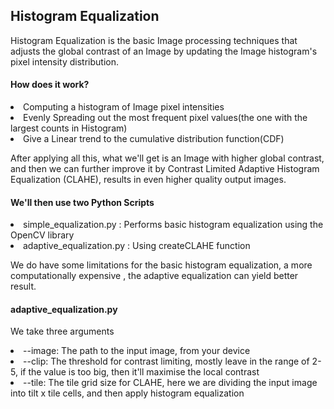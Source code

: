 ## Histogram Equalization
Histogram Equalization is the basic Image processing techniques that adjusts the global contrast of an Image by updating the Image histogram's pixel intensity distribution.

#### How does it work?
<li> Computing a histogram of Image pixel intensities</li>
<li> Evenly Spreading out the most frequent pixel values(the one with the largest counts in Histogram)</li>
<li> Give a Linear trend to the cumulative distribution function(CDF)</li>

After applying all this, what we'll get is an Image with higher global contrast, and
then we can further improve it by Contrast Limited Adaptive Histogram Equalization (CLAHE), results in even higher quality output images.


#### We'll then use two Python Scripts
<li> simple_equalization.py : Performs basic histogram equalization using the OpenCV library</li>
<li> adaptive_equalization.py : Using createCLAHE function</li>


We do have some limitations for the basic histogram equalization, a more computationally expensive , the adaptive equalization can yield better result.

#### adaptive_equalization.py
We take three arguments
<li> --image: The path to the input image, from your device</li>
<li> --clip: The threshold for contrast limiting, mostly leave in the range of 2-5, if the value is too big, then it'll maximise the local contrast </li>
<li> --tile: The tile grid size for CLAHE, here we are dividing the input image into tilt x tile cells, and then apply histogram equalization</li>



















